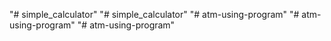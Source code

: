 "# simple_calculator" 
"# simple_calculator" 
"# atm-using-program" 
"# atm-using-program" 
"# atm-using-program" 
